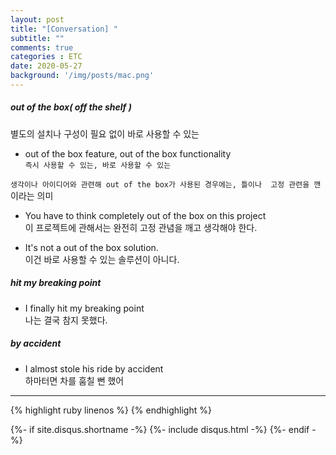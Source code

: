 ```yaml
---
layout: post
title: "[Conversation] "
subtitle: ""
comments: true
categories : ETC
date: 2020-05-27
background: '/img/posts/mac.png'
---
```


##### out of the box( off the shelf )  

별도의 설치나 구성이 필요 없이 바로 사용할 수 있는   

- out of the box feature, out of the box functionality          
`즉시 사용할 수 있는, 바로 사용할 수 있는`   

`생각이나 아이디어와 관련해 out of the box가 사용된 경우에는, 틀이나 
고정 관련을 깬` 이라는 의미    

- You have to think completely out of the box on this project    
이 프로젝트에 관해서는 완전히 고정 관념을 깨고 생각해야 한다.   

- It's not a out of the box solution.  
이건 바로 사용할 수 있는 솔루션이 아니다.   

##### hit my breaking point    

- I finally hit my breaking point   
나는 결국 참지 못했다.  

##### by accident   

- I almost stole his ride by accident   
하마터면 차를 훔칠 뻔 했어   

- - -

{% highlight ruby linenos %}
{% endhighlight %}


{%- if site.disqus.shortname -%}
    {%- include disqus.html -%}
{%- endif -%}







